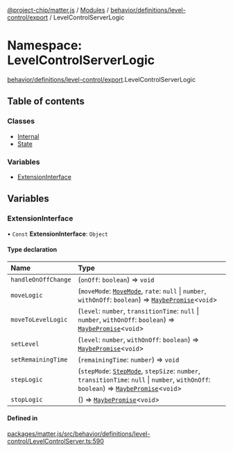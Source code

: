 [@project-chip/matter.js](../README.md) / [Modules](../modules.md) / [behavior/definitions/level-control/export](behavior_definitions_level_control_export.md) / LevelControlServerLogic

# Namespace: LevelControlServerLogic

[behavior/definitions/level-control/export](behavior_definitions_level_control_export.md).LevelControlServerLogic

## Table of contents

### Classes

- [Internal](../classes/behavior_definitions_level_control_export.LevelControlServerLogic.Internal.md)
- [State](../classes/behavior_definitions_level_control_export.LevelControlServerLogic.State.md)

### Variables

- [ExtensionInterface](behavior_definitions_level_control_export.LevelControlServerLogic.md#extensioninterface)

## Variables

### ExtensionInterface

• `Const` **ExtensionInterface**: `Object`

#### Type declaration

| Name | Type |
| :------ | :------ |
| `handleOnOffChange` | (`onOff`: `boolean`) => `void` |
| `moveLogic` | (`moveMode`: [`MoveMode`](../enums/cluster_export.LevelControl.MoveMode.md), `rate`: ``null`` \| `number`, `withOnOff`: `boolean`) => [`MaybePromise`](util_export.md#maybepromise)\<`void`\> |
| `moveToLevelLogic` | (`level`: `number`, `transitionTime`: ``null`` \| `number`, `withOnOff`: `boolean`) => [`MaybePromise`](util_export.md#maybepromise)\<`void`\> |
| `setLevel` | (`level`: `number`, `withOnOff`: `boolean`) => [`MaybePromise`](util_export.md#maybepromise)\<`void`\> |
| `setRemainingTime` | (`remainingTime`: `number`) => `void` |
| `stepLogic` | (`stepMode`: [`StepMode`](../enums/cluster_export.LevelControl.StepMode.md), `stepSize`: `number`, `transitionTime`: ``null`` \| `number`, `withOnOff`: `boolean`) => [`MaybePromise`](util_export.md#maybepromise)\<`void`\> |
| `stopLogic` | () => [`MaybePromise`](util_export.md#maybepromise)\<`void`\> |

#### Defined in

[packages/matter.js/src/behavior/definitions/level-control/LevelControlServer.ts:590](https://github.com/project-chip/matter.js/blob/6d3b6a5d957d88a9231d6ecab4bb41f8133112be/packages/matter.js/src/behavior/definitions/level-control/LevelControlServer.ts#L590)
